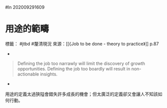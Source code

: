 #ln 202009291609
# 用途的範疇
標籤： #jtbd #釐清現況 
來源：[[《Job to be done - theory to practice》]] p.87

-

>Defining the job too narrawly will limit the discovery of growth opportunities. Defining the job too boardly will result in non-actionable insights.

-

用途的定義太過狹隘會錯失許多成長的機會；但太廣泛的定義卻又會讓人不知該如何行動。